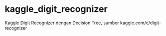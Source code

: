 # kaggle_digit_recognizer
Kaggle Digit Recognizer dengan Decision Tree, sumber kaggle.com/c/digit-recognizer
